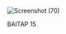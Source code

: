 ![Screenshot (70)](https://github.com/user-attachments/assets/1d272658-a4c3-4b0f-94d9-0728286f5c0a)
 
BAITAP 15
